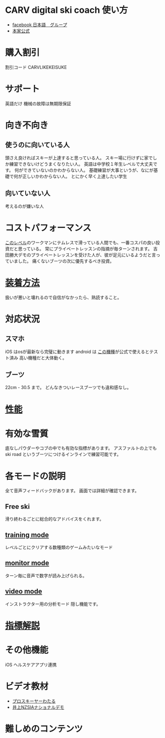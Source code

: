 # CARV digital ski coach 使い方
- [facebook 日本語　グループ](https://www.facebook.com/groups/3614432661980637)
- [本家公式](https://getcarv.com/?rfsn=6298461.1001dbb&utm_source=affiliate&utm_medium=refersion&utm_campaign=referral)

# 購入割引
割引コード CARVLIKEKEISUKE
# サポート
英語だけ
機械の故障は無期限保証

# 向き不向き
## 使うのに向いている人
頭さえ良ければスキーが上達すると思っている人。
スキー場に行けずに家でしか練習できないけどうまくなりたい人。
英語は中学校１年生レベルで大丈夫です。
何ができていないのかわからない人。
基礎練習が大事というが、なにが基礎で何が正しいかわからない人。
とにかく早く上達したい学生

## 向いていない人
考えるのが嫌いな人

# コストパフォーマンス
[このレベル](https://youtu.be/zJ_gnt-_Z_w)のワークマンにテムレスで滑っている人間でも、一番コスパの良い投資だと思っている。
常にプライベートレッスンの指摘が毎ターンされます。
吉田勝大デモのプライベートレッスンを受けた人が、彼が足元にいるようだと言っていました。
痛くないブーツの次に優先するべき投資。

# [装着方法](how_to_install)
扱いが悪いと壊れるので自信がなかったら、熟読すること。

# 対応状況
## スマホ
iOS はosが最新なら完璧に動きます
android は [この機種](https://help.getcarv.com/en/articles/4621973-android-compatibility-testing)が公式で使えるとテスト済み
高い機種だと大体動く。

## ブーツ
22cm - 30.5 まで。
どんなきついレースブーツでも違和感なし。

# [性能](spec)
# 有効な雪質
底なしパウダーやコブの中でも有効な指標があります。
アスファルトの上でも　ski road というブーツにつけるインラインで練習可能です。

# 各モードの説明
全て音声フィードバックがあります。
画面では詳細が確認できます。

## Free ski
滑り終わるごとに総合的なアドバイスをくれます。

## [training mode](training_mode)
レベルごとにクリアする数種類のゲームみたいなモード

## [monitor mode](monitor_mode)
ターン毎に音声で数字が読み上げられる。

## [video mode](video_mode)
インストラクター用の分析モード
隠し機能です。

# [指標解説](metrics_description)

# その他機能
iOS ヘルスケアアプリ連携

# ビデオ教材
- [プロスキーヤーわたる](https://youtu.be/-QfiVrhZFtM)
- [井上NZSIAナショナルデモ](https://www.youtube.com/watch?v=VQEFH8Q-CN8&list=PLO7NcdLgqnkL1071hhEiTu2Q0Y0sMDHgq&t=0s)

# 難しめのコンテンツ
